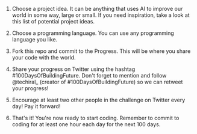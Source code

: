 1. Choose a project idea. It can be anything that uses AI to improve our world in some way, large or small. If you need inspiration, take a look at this list of potential project ideas.

2. Choose a programming language. You can use any programming language you like.

3. Fork this repo and commit to the Progress. This will be where you share your code with the world.

4. Share your progress on Twitter using the hashtag #100DaysOfBuildingFuture. Don't forget to mention and follow @techiral_ (creator of #100DaysOfBuildingFuture) so we can retweet your progress!

5. Encourage at least two other people in the challenge on Twitter every day! Pay it forward!

6. That's it! You're now ready to start coding. Remember to commit to coding for at least one hour each day for the next 100 days.

